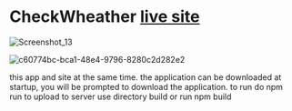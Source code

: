 # CheckWheather  [live site](https://checkwheather.netlify.app/)

![Screenshot_13](https://user-images.githubusercontent.com/76915977/211233967-a35f19fd-3444-4318-aec4-cfae7317a9d9.png)

![c60774bc-bca1-48e4-9796-8280c2d282e2](https://user-images.githubusercontent.com/76915977/211233442-e409eed1-eb83-42fd-a204-4d074815ba69.jpg)

this app and site at the same time.
the application can be downloaded at startup, you will be prompted to download the application.
to run do
npm run
to upload to server use 
directory build
or run 
npm build
